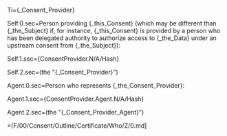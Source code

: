 Ti={_Consent_Provider}

Self.0.sec=Person providing {_this_Consent} (which may be different than {_the_Subject} if, for instance, {_this_Consent} is provided by a person who has been delegated authority to authorize access to {_the_Data} under an upstream consent from {_the_Subject}):

Self.1.sec={ConsentProvider.N/A/Hash}

Self.2.sec=(the "{_Consent_Provider}")

Agent.0.sec=Person who represents {_the_Consent_Provider}:

Agent.1.sec={ConsentProvider.Agent.N/A/Hash}

Agent.2.sec=(the "{_Consent_Provider_Agent}")

=[F/00/Consent/Outline/Certificate/Who/Z/0.md]
